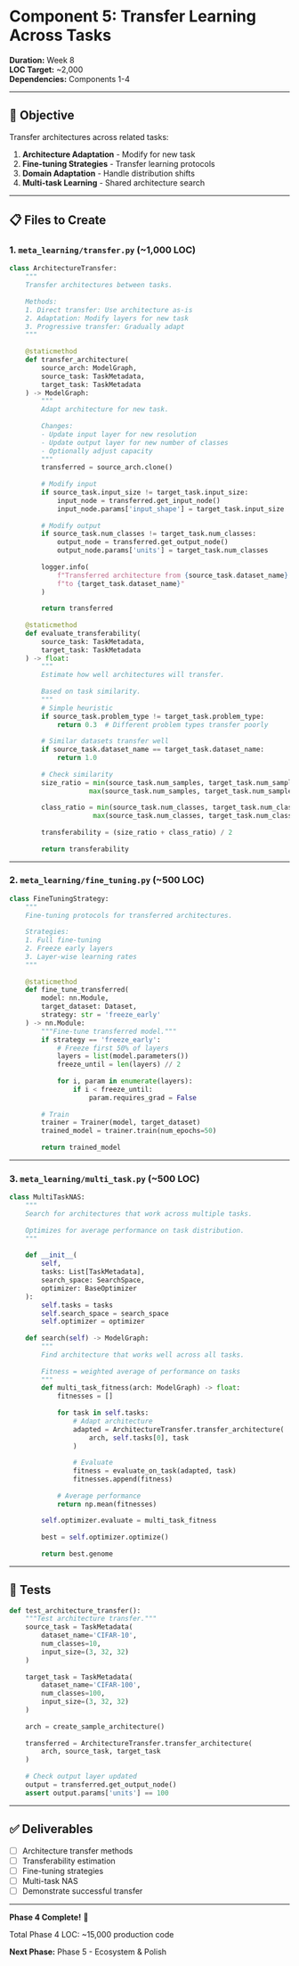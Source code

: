 # Component 5: Transfer Learning Across Tasks

**Duration:** Week 8  
**LOC Target:** ~2,000  
**Dependencies:** Components 1-4

---

## 🎯 Objective

Transfer architectures across related tasks:
1. **Architecture Adaptation** - Modify for new task
2. **Fine-tuning Strategies** - Transfer learning protocols
3. **Domain Adaptation** - Handle distribution shifts
4. **Multi-task Learning** - Shared architecture search

---

## 📋 Files to Create

### 1. `meta_learning/transfer.py` (~1,000 LOC)

```python
class ArchitectureTransfer:
    """
    Transfer architectures between tasks.
    
    Methods:
    1. Direct transfer: Use architecture as-is
    2. Adaptation: Modify layers for new task
    3. Progressive transfer: Gradually adapt
    """
    
    @staticmethod
    def transfer_architecture(
        source_arch: ModelGraph,
        source_task: TaskMetadata,
        target_task: TaskMetadata
    ) -> ModelGraph:
        """
        Adapt architecture for new task.
        
        Changes:
        - Update input layer for new resolution
        - Update output layer for new number of classes
        - Optionally adjust capacity
        """
        transferred = source_arch.clone()
        
        # Modify input
        if source_task.input_size != target_task.input_size:
            input_node = transferred.get_input_node()
            input_node.params['input_shape'] = target_task.input_size
        
        # Modify output
        if source_task.num_classes != target_task.num_classes:
            output_node = transferred.get_output_node()
            output_node.params['units'] = target_task.num_classes
        
        logger.info(
            f"Transferred architecture from {source_task.dataset_name} "
            f"to {target_task.dataset_name}"
        )
        
        return transferred
    
    @staticmethod
    def evaluate_transferability(
        source_task: TaskMetadata,
        target_task: TaskMetadata
    ) -> float:
        """
        Estimate how well architectures will transfer.
        
        Based on task similarity.
        """
        # Simple heuristic
        if source_task.problem_type != target_task.problem_type:
            return 0.3  # Different problem types transfer poorly
        
        # Similar datasets transfer well
        if source_task.dataset_name == target_task.dataset_name:
            return 1.0
        
        # Check similarity
        size_ratio = min(source_task.num_samples, target_task.num_samples) / \
                    max(source_task.num_samples, target_task.num_samples)
        
        class_ratio = min(source_task.num_classes, target_task.num_classes) / \
                     max(source_task.num_classes, target_task.num_classes)
        
        transferability = (size_ratio + class_ratio) / 2
        
        return transferability
```

---

### 2. `meta_learning/fine_tuning.py` (~500 LOC)

```python
class FineTuningStrategy:
    """
    Fine-tuning protocols for transferred architectures.
    
    Strategies:
    1. Full fine-tuning
    2. Freeze early layers
    3. Layer-wise learning rates
    """
    
    @staticmethod
    def fine_tune_transferred(
        model: nn.Module,
        target_dataset: Dataset,
        strategy: str = 'freeze_early'
    ) -> nn.Module:
        """Fine-tune transferred model."""
        if strategy == 'freeze_early':
            # Freeze first 50% of layers
            layers = list(model.parameters())
            freeze_until = len(layers) // 2
            
            for i, param in enumerate(layers):
                if i < freeze_until:
                    param.requires_grad = False
        
        # Train
        trainer = Trainer(model, target_dataset)
        trained_model = trainer.train(num_epochs=50)
        
        return trained_model
```

---

### 3. `meta_learning/multi_task.py` (~500 LOC)

```python
class MultiTaskNAS:
    """
    Search for architectures that work across multiple tasks.
    
    Optimizes for average performance on task distribution.
    """
    
    def __init__(
        self,
        tasks: List[TaskMetadata],
        search_space: SearchSpace,
        optimizer: BaseOptimizer
    ):
        self.tasks = tasks
        self.search_space = search_space
        self.optimizer = optimizer
    
    def search(self) -> ModelGraph:
        """
        Find architecture that works well across all tasks.
        
        Fitness = weighted average of performance on tasks
        """
        def multi_task_fitness(arch: ModelGraph) -> float:
            fitnesses = []
            
            for task in self.tasks:
                # Adapt architecture
                adapted = ArchitectureTransfer.transfer_architecture(
                    arch, self.tasks[0], task
                )
                
                # Evaluate
                fitness = evaluate_on_task(adapted, task)
                fitnesses.append(fitness)
            
            # Average performance
            return np.mean(fitnesses)
        
        self.optimizer.evaluate = multi_task_fitness
        
        best = self.optimizer.optimize()
        
        return best.genome
```

---

## 🧪 Tests

```python
def test_architecture_transfer():
    """Test architecture transfer."""
    source_task = TaskMetadata(
        dataset_name='CIFAR-10',
        num_classes=10,
        input_size=(3, 32, 32)
    )
    
    target_task = TaskMetadata(
        dataset_name='CIFAR-100',
        num_classes=100,
        input_size=(3, 32, 32)
    )
    
    arch = create_sample_architecture()
    
    transferred = ArchitectureTransfer.transfer_architecture(
        arch, source_task, target_task
    )
    
    # Check output layer updated
    output = transferred.get_output_node()
    assert output.params['units'] == 100
```

---

## ✅ Deliverables

- [ ] Architecture transfer methods
- [ ] Transferability estimation
- [ ] Fine-tuning strategies
- [ ] Multi-task NAS
- [ ] Demonstrate successful transfer

---

**Phase 4 Complete!** 🎉

Total Phase 4 LOC: ~15,000 production code

**Next Phase:** Phase 5 - Ecosystem & Polish
